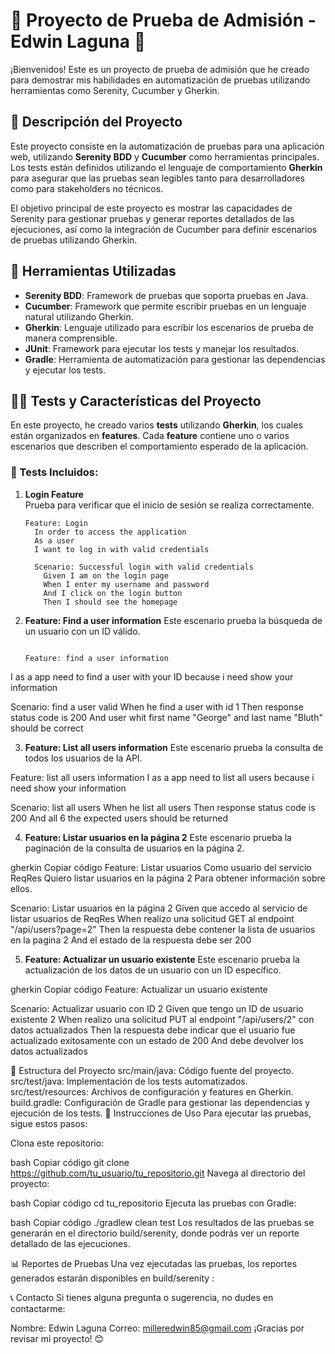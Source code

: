 # 📝 Proyecto de Prueba de Admisión - Edwin Laguna 🚀

¡Bienvenidos! Este es un proyecto de prueba de admisión que he creado para demostrar mis habilidades en automatización de pruebas utilizando herramientas como Serenity, Cucumber y Gherkin.

## 📌 Descripción del Proyecto

Este proyecto consiste en la automatización de pruebas para una aplicación web, utilizando **Serenity BDD** y **Cucumber** como herramientas principales. Los tests están definidos utilizando el lenguaje de comportamiento **Gherkin** para asegurar que las pruebas sean legibles tanto para desarrolladores como para stakeholders no técnicos.

El objetivo principal de este proyecto es mostrar las capacidades de Serenity para gestionar pruebas y generar reportes detallados de las ejecuciones, así como la integración de Cucumber para definir escenarios de pruebas utilizando Gherkin.

## 🔧 Herramientas Utilizadas

- **Serenity BDD**: Framework de pruebas que soporta pruebas en Java.
- **Cucumber**: Framework que permite escribir pruebas en un lenguaje natural utilizando Gherkin.
- **Gherkin**: Lenguaje utilizado para escribir los escenarios de prueba de manera comprensible.
- **JUnit**: Framework para ejecutar los tests y manejar los resultados.
- **Gradle**: Herramienta de automatización para gestionar las dependencias y ejecutar los tests.

## 🧑‍💻 Tests y Características del Proyecto

En este proyecto, he creado varios **tests** utilizando **Gherkin**, los cuales están organizados en **features**. Cada **feature** contiene uno o varios escenarios que describen el comportamiento esperado de la aplicación.

### 📑 Tests Incluidos:

1. **Login Feature**  
   Prueba para verificar que el inicio de sesión se realiza correctamente.
   ```gherkin
   Feature: Login
     In order to access the application
     As a user
     I want to log in with valid credentials

     Scenario: Successful login with valid credentials
       Given I am on the login page
       When I enter my username and password
       And I click on the login button
       Then I should see the homepage
2. **Feature: Find a user information** 
    Este escenario prueba la búsqueda de un usuario con un ID válido.
     ```gherkin

    Feature: find a user information
  I as a app need to find a user with your ID because i need show your information

  Scenario: find a user valid
    When he find a user with id 1
    Then response status code is 200
    And user whit first name "George" and last name "Bluth" should be correct

3. **Feature: List all users information**
Este escenario prueba la consulta de todos los usuarios de la API.

Feature: list all users information
  I as a app need to list all users because i need show your information

  Scenario: list all users
    When he list all users
    Then response status code is 200
    And all 6 the expected users should be returned

4. **Feature: Listar usuarios en la página 2**
Este escenario prueba la paginación de la consulta de usuarios en la página 2.

gherkin
Copiar código
Feature: Listar usuarios
  Como usuario del servicio ReqRes
  Quiero listar usuarios en la página 2
  Para obtener información sobre ellos.

  Scenario: Listar usuarios en la página 2
    Given que accedo al servicio de listar usuarios de ReqRes
    When realizo una solicitud GET al endpoint "/api/users?page=2"
    Then la respuesta debe contener la lista de usuarios en la pagina 2
    And el estado de la respuesta debe ser 200


5. **Feature: Actualizar un usuario existente**
Este escenario prueba la actualización de los datos de un usuario con un ID específico.

gherkin
Copiar código
Feature: Actualizar un usuario existente

  Scenario: Actualizar usuario con ID 2
    Given que tengo un ID de usuario existente 2
    When realizo una solicitud PUT al endpoint "/api/users/2" con datos actualizados
    Then la respuesta debe indicar que el usuario fue actualizado exitosamente con un estado de 200
    And debe devolver los datos actualizados    

📂 Estructura del Proyecto
src/main/java: Código fuente del proyecto.
src/test/java: Implementación de los tests automatizados.
src/test/resources: Archivos de configuración y features en Gherkin.
build.gradle: Configuración de Gradle para gestionar las dependencias y ejecución de los tests.
🚀 Instrucciones de Uso
Para ejecutar las pruebas, sigue estos pasos:

Clona este repositorio:

bash
Copiar código
git clone https://github.com/tu_usuario/tu_repositorio.git
Navega al directorio del proyecto:

bash
Copiar código
cd tu_repositorio
Ejecuta las pruebas con Gradle:

bash
Copiar código
./gradlew clean test
Los resultados de las pruebas se generarán en el directorio build/serenity, donde podrás ver un reporte detallado de las ejecuciones.

📊 Reportes de Pruebas
Una vez ejecutadas las pruebas, los reportes generados estarán disponibles en build/serenity :


📞 Contacto
Si tienes alguna pregunta o sugerencia, no dudes en contactarme:

Nombre: Edwin Laguna
Correo: milleredwin85@gmail.com
¡Gracias por revisar mi proyecto! 😊

